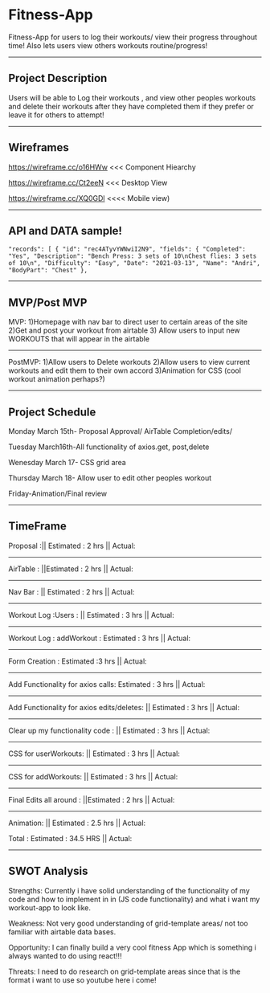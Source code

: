 # Fitness-App
Fitness-App for users to log their workouts/ view their progress throughout time! Also lets users view others workouts routine/progress!
_________________________________________________________________________________________________________________________________________________________________

## Project Description
Users will be able to Log their workouts , and view other peoples workouts and delete their workouts after they have completed them if they prefer or leave
it for others to attempt! 
_________________________________________________________________________________________________________________________________________________________________

## Wireframes
https://wireframe.cc/o16HWw <<< Component Hiearchy

https://wireframe.cc/Ct2eeN <<< Desktop View

https://wireframe.cc/XQ0GDl <<<< Mobile view)





_________________________________________________________________________________________________________________________________________________________________

## API and DATA sample!
``"records": [
        {
            "id": "rec4ATyvYWNwiI2N9",
            "fields": {
                "Completed": "Yes",
                "Description": "Bench Press: 3 sets of 10\nChest flies: 3 sets of 10\n",
                "Difficulty": "Easy",
                "Date": "2021-03-13",
                "Name": "Andri",
                "BodyPart": "Chest"
            },
``
_________________________________________________________________________________________________________________________________________________________________

## MVP/Post MVP

MVP:
1)Homepage with  nav bar to direct user to certain areas of the site
2)Get and post your workout from airtable
3) Allow users to input new WORKOUTS that will appear in the airtable



_____________________________________________________________________

PostMVP:
1)Allow users to Delete workouts
2)Allow users to view current workouts and edit them to their own accord
3)Animation for CSS (cool workout animation perhaps?) 
_________________________________________________________________________________________________________________________________________________________________

## Project Schedule

Monday March 15th- Proposal Approval/ AirTable Completion/edits/

Tuesday March16th-All functionality of axios.get, post,delete

Wenesday March 17- CSS grid area

Thursday March 18- Allow user to edit other peoples workout

Friday-Animation/Final review

_________________________________________________________________________________________________________________________________________________________________


## TimeFrame



              
Proposal :||  Estimated :  2 hrs  ||  Actual:  
_____________________________________________________

AirTable :  ||Estimated : 2 hrs   ||  Actual:  
_____________________________________________________

Nav Bar :    || Estimated :  2 hrs  ||  Actual:  
_____________________________________________________

Workout Log :Users :  || Estimated :  3 hrs  ||  Actual:  
_____________________________________________________

Workout Log : addWorkout : Estimated :  3 hrs  ||  Actual:  
_____________________________________________________

Form Creation :  Estimated :3 hrs  ||  Actual:  
______________________________________________________________

Add Functionality for axios calls: Estimated :  3 hrs  ||  Actual:  
___________________________________________________________________

Add Functionality for axios edits/deletes: || Estimated : 3 hrs   ||  Actual:  
_____________________________________________________________________________

 Clear up my functionality code : || Estimated :  3 hrs  ||  Actual:  
 ________________________________________________________________________________________
 
 CSS for userWorkouts: || Estimated :  3 hrs ||  Actual: 
 ________________________________________________________________________________________
 
 CSS for addWorkouts: || Estimated :  3 hrs  ||  Actual:  
 _________________________________________________________
 
 Final Edits all around : ||Estimated :  2 hrs  ||  Actual:  
 _____________________________________________________
 
 Animation: || Estimated :  2.5 hrs  ||  Actual:  
 
 
 
Total :       Estimated : 34.5 HRS    ||  Actual:  
__________________________________________________________________________________________________________________________________________________________________


## SWOT Analysis 


Strengths: 
Currently i have solid understanding of the functionality of my code and how to implement in in (JS code functionality) and what i want my workout-app to look like.

Weakness: 
Not very good understanding of grid-template areas/ not too familiar with airtable data bases.


Opportunity:
I can finally build a very cool fitness App which is something i always wanted to do using react!!!

Threats:
I need to do research on grid-template areas since that is the format i want to use so youtube here i come! 





